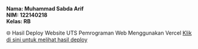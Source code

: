 **Nama: Muhammad Sabda Arif**  
**NIM: 122140218**  
**Kelas: RB**

🌐 Hasil Deploy Website UTS Pemrograman Web Menggunakan Vercel
[Klik di sini untuk melihat hasil deploy](https://r-reeve-uts-pemrograman-web-122140218.vercel.app/)
